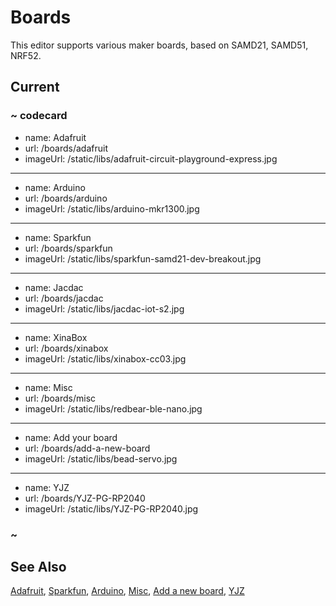# Boards

This editor supports various maker boards, based on SAMD21, SAMD51, NRF52.

## Current

### ~ codecard

* name: Adafruit
* url: /boards/adafruit
* imageUrl: /static/libs/adafruit-circuit-playground-express.jpg

---

* name: Arduino
* url: /boards/arduino
* imageUrl: /static/libs/arduino-mkr1300.jpg

---

* name: Sparkfun
* url: /boards/sparkfun
* imageUrl: /static/libs/sparkfun-samd21-dev-breakout.jpg

---

* name: Jacdac
* url: /boards/jacdac
* imageUrl: /static/libs/jacdac-iot-s2.jpg

---

* name: XinaBox
* url: /boards/xinabox
* imageUrl: /static/libs/xinabox-cc03.jpg

---

* name: Misc
* url: /boards/misc
* imageUrl: /static/libs/redbear-ble-nano.jpg

---

* name: Add your board
* url: /boards/add-a-new-board
* imageUrl: /static/libs/bead-servo.jpg

---

* name: YJZ
* url: /boards/YJZ-PG-RP2040
* imageUrl: /static/libs/YJZ-PG-RP2040.jpg


### ~


## See Also

[Adafruit](/boards/adafruit),
[Sparkfun](/boards/sparkfun),
[Arduino](/boards/arduino),
[Misc](/boards/misc),
[Add a new board](/boards/add-a-new-board),
[YJZ](/boards/YJZ-PG-RP2040)
